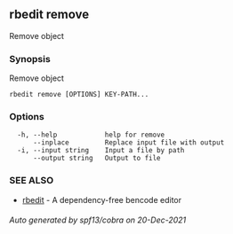 ## rbedit remove

Remove object

### Synopsis


Remove object

```
rbedit remove [OPTIONS] KEY-PATH...
```

### Options

```
  -h, --help            help for remove
      --inplace         Replace input file with output
  -i, --input string    Input a file by path
      --output string   Output to file
```

### SEE ALSO

* [rbedit](rbedit.md)	 - A dependency-free bencode editor

###### Auto generated by spf13/cobra on 20-Dec-2021
